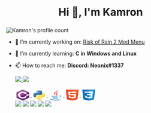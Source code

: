 <p><h1 align="center">Hi 👋, I&#39;m Kamron</h1></p>
<h3 align="center"></h3>

<p> <img src="https://komarev.com/ghpvc/?username=Acher0ns" alt="Kamron's profile count" /> </p>



<ul>
<li><p>🔭 I’m currently working on: <a href="https://github.com/Acher0ns/Umbra-Mod-Menu">Risk of Rain 2 Mod Menu</a></p>
</li>
<li><p>🌱 I’m currently learning: <strong>C in Windows and Linux</strong></p>
</li>
<li><p>📫 How to reach me: <strong>Discord: Neonix#1337</strong></p>
</li>
 <!-- 
<li><p>⚡ Fun facts: <strong></strong></p>
</li>
</ul>
<h3 align="left">Connect with me ~</h3> --!>


 <div>
  <a href="https://github.com/Acher0ns">
  <img height="180em" src="https://github-readme-stats.vercel.app/api?username=Acher0ns&show_icons=true&theme=dracula&include_all_commits=true&count_private=true"/>
  <img height="180em" src="https://github-readme-stats.vercel.app/api/top-langs/?username=Acher0ns&layout=compact&langs_count=7&theme=dracula"/>
</div>
  <div style="display: inline_block"><br>
  <img align="center" alt="Rafa-Csharp" height="30" width="40" src="https://raw.githubusercontent.com/devicons/devicon/master/icons/csharp/csharp-original.svg">
  <img align="center" alt="Rafa-Python" height="30" width="40" src="https://raw.githubusercontent.com/devicons/devicon/master/icons/python/python-original.svg">
  <img align="center" alt="Rafa-Java" height="30" width="40" src="https://raw.githubusercontent.com/devicons/devicon/master/icons/java/java-original.svg">
  <img align="center" alt="Rafa-HTML" height="30" width="40" src="https://raw.githubusercontent.com/devicons/devicon/master/icons/html5/html5-original.svg">
  <img align="center" alt="Rafa-CSS" height="30" width="40" src="https://raw.githubusercontent.com/devicons/devicon/master/icons/css3/css3-original.svg">
</div>  

 
<div> 
  <a href="https://www.youtube.com/channel/UCJr_Mr3IDTSXGPf-3g50tUw" target="_blank"><img src="https://img.shields.io/badge/YouTube-FF0000?style=for-the-badge&logo=youtube&logoColor=white" target="_blank"></a>
 	<a href="https://www.twitch.tv/neonixus" target="_blank"><img src="https://img.shields.io/badge/Twitch-9146FF?style=for-the-badge&logo=twitch&logoColor=white" target="_blank"></a>
 <a href="https://discord.gg/2zR9CwgZPZ" target="_blank"><img src="https://img.shields.io/badge/Discord-7289DA?style=for-the-badge&logo=discord&logoColor=white" target="_blank"></a> 
  <a href = "mailto:kjc8084@rit.edu"><img src="https://img.shields.io/badge/-Gmail-%23333?style=for-the-badge&logo=gmail&logoColor=white" target="_blank"></a>
  <a href="https://www.linkedin.com/in/kamron-cole-861497222" target="_blank"><img src="https://img.shields.io/badge/-LinkedIn-%230077B5?style=for-the-badge&logo=linkedin&logoColor=white" target="_blank"></a> 
 
</div>
